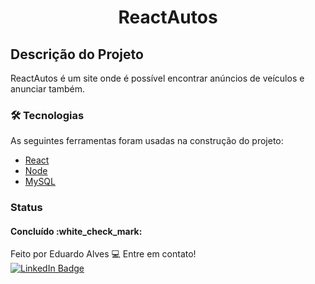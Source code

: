 
<h1 align="center">ReactAutos</h1>


## Descrição do Projeto
<p align="left">ReactAutos é um site onde é possível encontrar anúncios de veículos e anunciar também.</p>

### 🛠 Tecnologias

As seguintes ferramentas foram usadas na construção do projeto:

- [React](https://pt-br.reactjs.org/)
- [Node](https://nodejs.org/en/docs)
- [MySQL](https://dev.mysql.com/doc/)

### Status

<h4 align="left"> 
	Concluído :white_check_mark:
</h4>

Feito por Eduardo Alves :computer: Entre em contato!<br/>
[![LinkedIn Badge](https://img.shields.io/badge/linkedin-%230077B5.svg?style=for-the-badge&logo=linkedin&logoColor=white)](https://www.linkedin.com/in/deveduardo-alves/)
